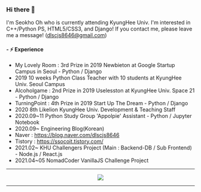 ### Hi there 👋

<!--
**alittlekitten/alittlekitten** is a ✨ _special_ ✨ repository because its `README.md` (this file) appears on your GitHub profile.

Here are some ideas to get you started:

- 🔭 I’m currently working on ...
- 🌱 I’m currently learning ...
- 👯 I’m looking to collaborate on ...
- 🤔 I’m looking for help with ...
- 💬 Ask me about ...
- 📫 How to reach me: ...
- 😄 Pronouns: ...
- ⚡ Fun fact: ...
-->

I'm Seokho Oh who is currently attending KyungHee Univ.
I'm interested in C++/Python PS, HTML5/CSS3, and Django!
If you contact me, please leave me a message! (dlscjs8646@gmail.com)

#### - ⚡ Experience
- My Lovely Room : 3rd Prize in 2019 Newbieton at Google Startup Campus in Seoul - Python / Django
- 2019 10 weeks Python Class Teacher with 10 students at KyungHee Univ. Seoul Campus
- Alcoholgame : 2nd Prize in 2019 Uselesston at KyungHee Univ. Space 21 - Python / Django
- TurningPoint : 4th Prize in 2019 Start Up The Dream - Python / Django
- 2020 8th Likelion KyungHee Univ. Development & Teaching Staff
- 2020.09~11 Python Study Group 'Appolpie' Assistant - Python / Jupyter Notebook
- 2020.09~ Engineering Blog(Korean)
- Naver : https://blog.naver.com/dlscjs8646
- Tistory : https://ssocoit.tistory.com/
- 2021.02~ KHU Challengers Project (Main : Backend-DB / Sub Frontend) - Node.js / React.js
- 2021.04~05 NomadCoder VanillaJS Challenge Project 

<hr />
<div align="center">
  <a href="https://hits.seeyoufarm.com"><img src="https://hits.seeyoufarm.com/api/count/incr/badge.svg?url=https%3A%2F%2Fgithub.com%2Falittlekitten&count_bg=%2353A27B&title_bg=%23555555&icon=&icon_color=%23E7E7E7&title=Hits&edge_flat=false"/></a>
</div>
<hr />
